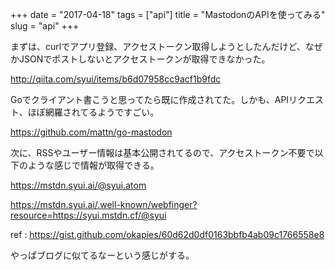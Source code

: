 +++
date = "2017-04-18"
tags = ["api"]
title = "MastodonのAPIを使ってみる"
slug = "api"
+++

まずは、curlでアプリ登録、アクセストークン取得しようとしたんだけど、なぜかJSONでポストしないとアクセストークンが取得できなかった。

http://qiita.com/syui/items/b6d07958cc9acf1b9fdc

Goでクライアント書こうと思ってたら既に作成されてた。しかも、APIリクエスト、ほぼ網羅されてるようですごい。

https://github.com/mattn/go-mastodon

次に、RSSやユーザー情報は基本公開されてるので、アクセストークン不要で以下のような感じで情報が取得できる。

https://mstdn.syui.ai/@syui.atom

https://mstdn.syui.ai/.well-known/webfinger?resource=https://syui.mstdn.cf/@syui

ref : https://gist.github.com/okapies/60d62d0df0163bbfb4ab09c1766558e8

やっぱブログに似てるなーという感じがする。
	  
